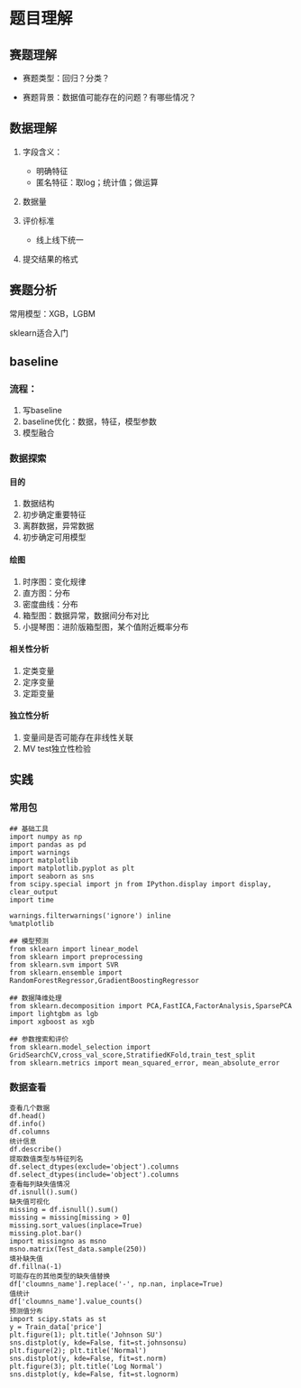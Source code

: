 # 题目理解

## 赛题理解

- 赛题类型：回归？分类？

- 赛题背景：数据值可能存在的问题？有哪些情况？

## 数据理解

1. 字段含义：
    - 明确特征
    - 匿名特征：取log；统计值；做运算
    
2. 数据量
3. 评价标准
    - 线上线下统一
    
4. 提交结果的格式

## 赛题分析

常用模型：XGB，LGBM

sklearn适合入门

## baseline

### 流程：

1. 写baseline
2. baseline优化：数据，特征，模型参数
3. 模型融合

### 数据探索

#### 目的

1. 数据结构
2. 初步确定重要特征
3. 离群数据，异常数据
4. 初步确定可用模型

#### 绘图
1. 时序图：变化规律
2. 直方图：分布
3. 密度曲线：分布
4. 箱型图：数据异常，数据间分布对比
5. 小提琴图：进阶版箱型图，某个值附近概率分布

#### 相关性分析
1. 定类变量
2. 定序变量
3. 定距变量

#### 独立性分析

1. 变量间是否可能存在非线性关联
2. MV test独立性检验

## 实践

### 常用包

```
## 基础工具
import numpy as np
import pandas as pd
import warnings
import matplotlib
import matplotlib.pyplot as plt
import seaborn as sns
from scipy.special import jn from IPython.display import display, clear_output
import time

warnings.filterwarnings('ignore') inline
%matplotlib 

## 模型预测
from sklearn import linear_model 
from sklearn import preprocessing 
from sklearn.svm import SVR 
from sklearn.ensemble import RandomForestRegressor,GradientBoostingRegressor

## 数据降维处理
from sklearn.decomposition import PCA,FastICA,FactorAnalysis,SparsePCA 
import lightgbm as lgb 
import xgboost as xgb

## 参数搜索和评价
from sklearn.model_selection import GridSearchCV,cross_val_score,StratifiedKFold,train_test_split 
from sklearn.metrics import mean_squared_error, mean_absolute_error
```

### 数据查看

```
查看几个数据
df.head()
df.info()
df.columns
统计信息
df.describe()
提取数值类型与特征列名
df.select_dtypes(exclude='object').columns
df.select_dtypes(include='object').columns
查看每列缺失值情况
df.isnull().sum()
缺失值可视化
missing = df.isnull().sum()
missing = missing[missing > 0]
missing.sort_values(inplace=True)
missing.plot.bar()
import missingno as msno
msno.matrix(Test_data.sample(250))
填补缺失值
df.fillna(-1)
可能存在的其他类型的缺失值替换
df['cloumns_name'].replace('-', np.nan, inplace=True)
值统计
df['cloumns_name'].value_counts()
预测值分布
import scipy.stats as st
y = Train_data['price']
plt.figure(1); plt.title('Johnson SU')
sns.distplot(y, kde=False, fit=st.johnsonsu)
plt.figure(2); plt.title('Normal')
sns.distplot(y, kde=False, fit=st.norm)
plt.figure(3); plt.title('Log Normal')
sns.distplot(y, kde=False, fit=st.lognorm)
```